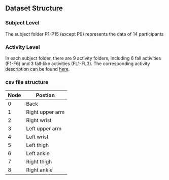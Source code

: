 ## Dataset Structure

### Subject Level
The subject folder P1-P15 (except P9) represents the data of 14 participants

### Activity Level
In each subject folder, there are 9 activity folders, including 6 fall activities (F1-F6) and 3 fall-like activities (FL1-FL3). The corresponding activity description can be found [here](../README.md).

### csv file structure

|Node|Postion|
|----|-------|
| 0 | Back |
| 1 | Right upper arm |
| 2 | Right wrist |
| 3 | Left upper arm |
| 4 | Left wrist |
| 5 | Left thigh |
| 6 | Left ankle |
| 7 | Right thigh |
| 8 | Right ankle |
